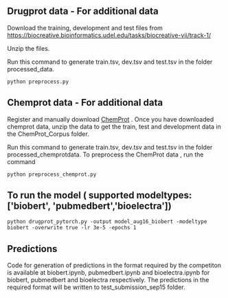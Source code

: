 
## Drugprot data - For additional data

Download the training, development and test files from https://biocreative.bioinformatics.udel.edu/tasks/biocreative-vii/track-1/

Unzip the files.

Run this command to generate train.tsv, dev.tsv and test.tsv in the folder processed_data.

```
python preprocess.py

```
## Chemprot data - For additional data
Register and manually download [ChemProt](https://biocreative.bioinformatics.udel.edu/news/corpora/) . Once you have downloaded chemprot data, unzip the data to get the train, test and development data in the ChemProt_Corpus folder. 

Run this command to generate train.tsv, dev.tsv and test.tsv in the folder processed_chemprotdata.
To preprocess the ChemProt data , run the command 
```
python preprocess_chemprot.py

```

## To run the model ( supported modeltypes: ['biobert', 'pubmedbert','bioelectra'])
```
python drugprot_pytorch.py -output model_aug16_biobert -modeltype biobert -overwrite true -lr 3e-5 -epochs 1 

```

## Predictions
Code for generation of predictions in the format required by the competiton is available at biobert.ipynb, pubmedbert.ipynb and bioelectra.ipynb for biobert, pubmedbert and bioelectra respectively. The predictions in the required format will be written to test_submission_sep15 folder. 



